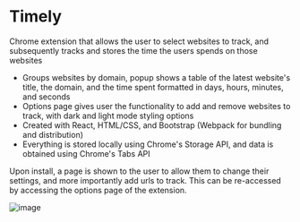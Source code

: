 # Timely
Chrome extension that allows the user to select websites to track, and subsequently tracks and stores the time the users spends on those websites
- Groups websites by domain, popup shows a table of the latest website's title, the domain, and the time spent formatted in days, hours, minutes, and seconds
- Options page gives user the functionality to add and remove websites to track, with dark and light mode styling options
- Created with React, HTML/CSS, and Bootstrap (Webpack for bundling and distribution)
- Everything is stored locally using Chrome's Storage API, and data is obtained using Chrome's Tabs API

Upon install, a page is shown to the user to allow them to change their settings, and more importantly add urls to track. 
This can be re-accessed by accessing the options page of the extension.


![image](https://github.com/TommyStar123/Timely/assets/67210363/e32c43c9-06b1-4f9a-a778-0de0d651ed93)

